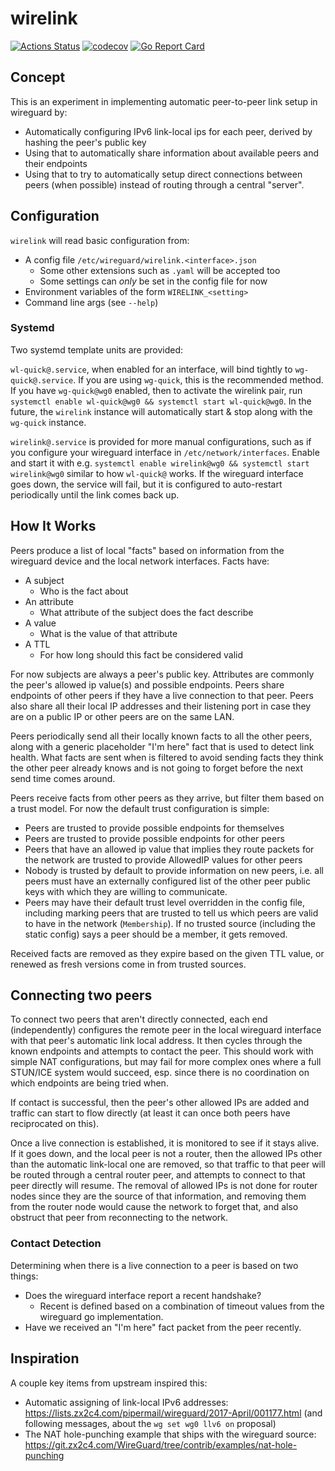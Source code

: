 # wirelink

[![Actions Status](https://github.com/fastcat/wirelink/workflows/Go/badge.svg)](https://github.com/fastcat/wirelink/actions)
[![codecov](https://codecov.io/gh/fastcat/wirelink/branch/main/graph/badge.svg)](https://codecov.io/gh/fastcat/wirelink)
[![Go Report Card](https://goreportcard.com/badge/github.com/fastcat/wirelink)](https://goreportcard.com/report/github.com/fastcat/wirelink)

## Concept

This is an experiment in implementing automatic peer-to-peer link setup in
wireguard by:

* Automatically configuring IPv6 link-local ips for each peer, derived by
  hashing the peer's public key
* Using that to automatically share information about available peers and their
  endpoints
* Using that to try to automatically setup direct connections between peers
  (when possible) instead of routing through a central "server".

## Configuration

`wirelink` will read basic configuration from:

* A config file `/etc/wireguard/wirelink.<interface>.json`
  * Some other extensions such as `.yaml` will be accepted too
  * Some settings can _only_ be set in the config file for now
* Environment variables of the form `WIRELINK_<setting>`
* Command line args (see `--help`)

### Systemd

Two systemd template units are provided:

`wl-quick@.service`, when enabled for an interface, will bind tightly to
`wg-quick@.service`. If you are using `wg-quick`, this is the recommended
method. If you have `wg-quick@wg0` enabled, then to activate the wirelink pair,
run `systemctl enable wl-quick@wg0 && systemctl start wl-quick@wg0`. In the
future, the `wirelink` instance will automatically start & stop along with the
`wg-quick` instance.

`wirelink@.service` is provided for more manual configurations, such as if you
configure your wireguard interface in `/etc/network/interfaces`. Enable and
start it with e.g. `systemctl enable wirelink@wg0 && systemctl start
wirelink@wg0` similar to how `wl-quick@` works. If the wireguard interface goes
down, the service will fail, but it is configured to auto-restart periodically
until the link comes back up.

## How It Works

Peers produce a list of local "facts" based on information from the wireguard
device and the local network interfaces. Facts have:

* A subject
  * Who is the fact about
* An attribute
  * What attribute of the subject does the fact describe
* A value
  * What is the value of that attribute
* A TTL
  * For how long should this fact be considered valid

For now subjects are always a peer's public key. Attributes are commonly the
peer's allowed ip value(s) and possible endpoints. Peers share endpoints of
other peers if they have a live connection to that peer. Peers also share all
their local IP addresses and their listening port in case they are on a public
IP or other peers are on the same LAN.

Peers periodically send all their locally known facts to all the other peers,
along with a generic placeholder "I'm here" fact that is used to detect link
health. What facts are sent when is filtered to avoid sending facts they think
the other peer already knows and is not going to forget before the next send
time comes around.

Peers receive facts from other peers as they arrive, but filter them based on a
trust model. For now the default trust configuration is simple:

* Peers are trusted to provide possible endpoints for themselves
* Peers are trusted to provide possible endpoints for other peers
* Peers that have an allowed ip value that implies they route packets for the
  network are trusted to provide AllowedIP values for other peers
* Nobody is trusted by default to provide information on new peers, i.e. all
  peers must have an externally configured list of the other peer public keys
  with which they are willing to communicate.
* Peers may have their default trust level overridden in the config file,
  including marking peers that are trusted to tell us which peers are valid to
  have in the network (`Membership`). If no trusted source (including the
  static config) says a peer should be a member, it gets removed.

Received facts are removed as they expire based on the given TTL value, or
renewed as fresh versions come in from trusted sources.

## Connecting two peers

To connect two peers that aren't directly connected, each end (independently)
configures the remote peer in the local wireguard interface with that peer's
automatic link local address. It then cycles through the known endpoints and
attempts to contact the peer. This should work with simple NAT configurations,
but may fail for more complex ones where a full STUN/ICE system would succeed,
esp. since there is no coordination on which endpoints are being tried when.

If contact is successful, then the peer's other allowed IPs are added and
traffic can start to flow directly (at least it can once both peers have
reciprocated on this).

Once a live connection is established, it is monitored to see if it stays
alive. If it goes down, and the local peer is not a router, then the allowed
IPs other than the automatic link-local one are removed, so that traffic to
that peer will be routed through a central router peer, and attempts to connect
to that peer directly will resume. The removal of allowed IPs is not done for
router nodes since they are the source of that information, and removing them
from the router node would cause the network to forget that, and also obstruct
that peer from reconnecting to the network.

### Contact Detection

Determining when there is a live connection to a peer is based on two things:

* Does the wireguard interface report a recent handshake?
  * Recent is defined based on a combination of timeout values from the
    wireguard go implementation.
* Have we received an "I'm here" fact packet from the peer recently.

## Inspiration

A couple key items from upstream inspired this:

* Automatic assigning of link-local IPv6 addresses:
  <https://lists.zx2c4.com/pipermail/wireguard/2017-April/001177.html>
  (and following messages, about the `wg set wg0 llv6 on` proposal)
* The NAT hole-punching example that ships with the wireguard source:
  <https://git.zx2c4.com/WireGuard/tree/contrib/examples/nat-hole-punching>
